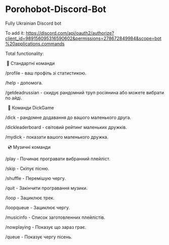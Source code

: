 # Porohobot-Discord-Bot
Fully Ukrainian Discord bot


To add it: https://discord.com/api/oauth2/authorize?client_id=989156095316590602&permissions=278672849984&scope=bot%20applications.commands




Total functionality:

​
🧾 Стандартні команди

/profile - ваш профіль зі статистикою.

/help - допомога.

/getdeadrussian - скидує рандомний труп росіянина або можете вибрати по айді.


​
​
🍌 Команди DickGame

/dick - рандомне додавання до вашого маленького друга.

/dickleaderboard - світовий рейтинг маленьких дружків.

/mydick - показати вашого маленького дружка.


​
​
💿 Музичні команди

/play - Починає програвати вибранний плейліст.

/skip - Скіпує пісню.

/shuffle - Перемішую чергу.

/quit - Закінчити програвання музики.

/loop - Зациклює трек.

/loopqueue - Зациклює чергу.

/musicinfo - Список заготовленних плейлістів.

/nowplaying - Показує що зараз грає.

/queue - Показує чергу пісень.





